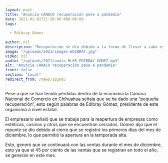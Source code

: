 ```yaml
---
layout: post
title: "Anuncia CANACO recuperación pese a pandemia"
date: 2021-02-01T21:28:00.000-06:00
tags:
  
  - Edibray Gómez
  
author: nil
description: "Recuperación se dio debido a la forma de llevar a cabo estrategias dentro de la pandemia."
image: "/uploads/2021/images-EDIBRAY.jpg"
video: nil
audio: "/uploads/2021/audio-ML05_EDIBRAY_GOMEZ.mp3"
alt: "Anuncia CANACO recuperación pese a pandemia"
front: false
section: "Local"
redirect_from: /news/182605
---
```


Pese a que se han tenido pérdidas dentro de la economía la Cámara Nacional de Comercio en Chihuahua señala que se ha dado una “pequeña recuperación”, esto según palabras de Edibray Gómez, presidente de este organismo a nivel estatal.

El empresario señaló que se trabaja para la reapertura de empresas como estéticas, casinos y otros que se encuentran cerrados. Gómez dijo que el repunte se dio debido al cierre que se registró los primeros días del mes de diciembre, lo que permitió la apertura en la temporada alta.

Esto, generó que se continuará con las ventas durante el mes de diciembre, esto ya que el 45 por ciento de las ventas que se registran en todo el año, se generan en este mes.